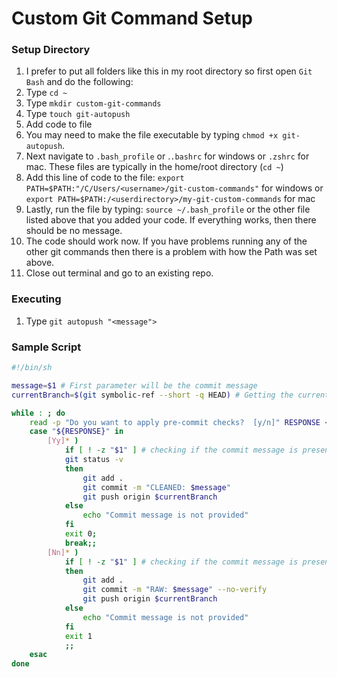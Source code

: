 # Custom Git Command Setup

### Setup Directory
1.  I prefer to put all folders like this in my root directory so first open `Git Bash` and do the following:
1.  Type `cd ~`
1.  Type `mkdir custom-git-commands`
1.  Type `touch git-autopush`
1.  Add code to file
1.  You may need to make the file executable by typing  `chmod +x git-autopush`.
1.  Next navigate to `.bash_profile` or .`.bashrc` for windows or `.zshrc` for mac.  These files are typically in the home/root directory (`cd ~`)
1.  Add this line of code to the file: `export PATH=$PATH:"/C/Users/<username>/git-custom-commands"` for windows or `export PATH=$PATH:/<userdirectory>/my-git-custom-commands` for mac
1.  Lastly, run the file by typing: `source ~/.bash_profile` or the other file listed above that you added your code.  If everything works, then there should be no message.
1.  The code should work now.  If you have problems running any of the other git commands then there is a problem with how the Path was set above.
1.  Close out terminal and go to an existing repo.

### Executing
1.  Type `git autopush "<message">`


### Sample Script

```bash
#!/bin/sh

message=$1 # First parameter will be the commit message
currentBranch=$(git symbolic-ref --short -q HEAD) # Getting the current branch

while : ; do
    read -p "Do you want to apply pre-commit checks?  [y/n]" RESPONSE < /dev/tty
    case "${RESPONSE}" in
        [Yy]* )
            if [ ! -z "$1" ] # checking if the commit message is present. If not then aborting.
            git status -v
            then
                git add .
                git commit -m "CLEANED: $message"
                git push origin $currentBranch
            else
                echo "Commit message is not provided"
            fi
            exit 0;
            break;;
        [Nn]* )
            if [ ! -z "$1" ] # checking if the commit message is present. If not then aborting.
            then
                git add .
                git commit -m "RAW: $message" --no-verify
                git push origin $currentBranch
            else
                echo "Commit message is not provided"
            fi
            exit 1
            ;;
    esac
done



```
